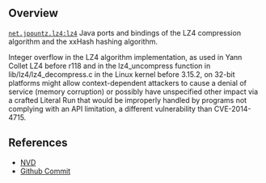 ## Overview
[`net.jpountz.lz4:lz4`](http://search.maven.org/#search%7Cga%7C1%7Ca%3A%22lz4%22) Java ports and bindings of the LZ4 compression algorithm and the xxHash hashing algorithm.

Integer overflow in the LZ4 algorithm implementation, as used in Yann Collet LZ4 before r118 and in the lz4_uncompress function in lib/lz4/lz4_decompress.c in the Linux kernel before 3.15.2, on 32-bit platforms might allow context-dependent attackers to cause a denial of service (memory corruption) or possibly have unspecified other impact via a crafted Literal Run that would be improperly handled by programs not complying with an API limitation, a different vulnerability than CVE-2014-4715.

## References
- [NVD](https://web.nvd.nist.gov/view/vuln/detail?vulnId=CVE-2014-4611)
- [Github Commit](https://github.com/jpountz/lz4-java/commit/8090284100232189632d06881cab14e585d4c08e)
